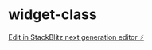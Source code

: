 # widget-class

[Edit in StackBlitz next generation editor ⚡️](https://stackblitz.com/~/github.com/SltyBr/widget-class)